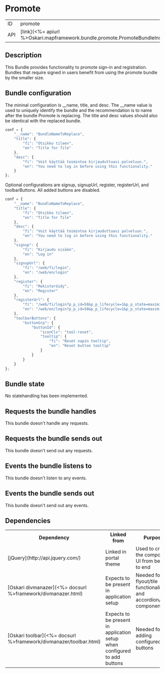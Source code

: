 # Promote

<table class="table">
  <tr>
    <td>ID</td><td>promote</td>
  </tr>
  <tr>
    <td>API</td><td>[link](<%= apiurl %>Oskari.mapframework.bundle.promote.PromoteBundleInstance.html)</td>
  </tr>
</table>

## Description

This Bundle provides functionality to promote sign-in and registration. Bundles that require signed in users benefit from using the promote bundle by the smaller size.

## Bundle configuration

The mininal configuration is __name, title, and desc. The __name value is used to uniquely identify the bundle and the recommendation is to name after the bundle Promote is replacing. The title and desc values should also be identical with the replaced bundle.

```javascript
conf = {
    "__name": "BundleNameToReplace",
    "title": {
        "fi": "Otsikko tileen",
        "en": "Title for Tile"
    },
    "desc": {
        "fi": "Voit käyttää toimintoa kirjauduttuasi palveluun.",
        "en": "You need to log in before using this functionality."
    }
};
```

Optional configurations are signup, signupUrl, register, registerUrl, and toolbarButtons.
All added buttons are disabled.

```javascript
conf = {
    "__name": "BundleNameToReplace",
    "title": {
        "fi": "Otsikko tileen",
        "en": "Title for Tile"
    },
    "desc": {
        "fi": "Voit käyttää toimintoa kirjauduttuasi palveluun.",
        "en": "You need to log in before using this functionality."
    },
    "signup": {
        "fi": "Kirjaudu sisään",
        "en": "Log in"
    },
    "signupUrl": {
        "fi": "/web/fi/login",
        "en": "/web/en/login"
    },
    "register": {
        "fi": "Rekisteröidy",
        "en": "Register"
    },
    "registerUrl": {
        "fi": "/web/fi/login?p_p_id=58&p_p_lifecycle=1&p_p_state=maximized&p_p_mode=view&p_p_col_id=column-1&p_p_col_count=1&saveLastPath=0&_58_struts_action=%2Flogin%2Fcreate_account",
        "en": "/web/en/login?p_p_id=58&p_p_lifecycle=1&p_p_state=maximized&p_p_mode=view&p_p_col_id=column-1&p_p_col_count=1&saveLastPath=0&_58_struts_action=%2Flogin%2Fcreate_account"
    },
    "toolbarButtons": {
        "buttonGrp": {
            "buttonId": {
                "iconCls": "tool-reset",
                "tooltip": {
                    "fi": "Reset napin tooltip",
                    "en": "Reset button tooltip"
                }
            }
        }
    }
};
```

## Bundle state

No statehandling has been implemented.

## Requests the bundle handles

This bundle doesn't handle any requests.

## Requests the bundle sends out

This bundle doesn't send out any requests.

## Events the bundle listens to

This bundle doesn't listen to any events.

## Events the bundle sends out

This bundle doesn't send out any events.

## Dependencies

<table class="table">
  <tr>
    <th> Dependency </th><th> Linked from </th><th> Purpose </th>
  </tr>
  <tr>
    <td> [jQuery](http://api.jquery.com/) </td>
    <td> Linked in portal theme </td>
    <td> Used to create the component UI from begin to end</td>
  </tr>
  <tr>
    <td> [Oskari divmanazer](<%= docsurl %>framework/divmanazer.html) </td>
    <td> Expects to be present in application setup </td>
    <td> Needed for flyout/tile functionality and accordion/form components</td>
  </tr>
  <tr>
    <td> [Oskari toolbar](<%= docsurl %>framework/divmanazer/toolbar.html) </td>
    <td> Expects to be present in application setup when configured to add buttons</td>
    <td> Needed for adding configured buttons</td>
  </tr>
</table>
